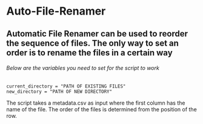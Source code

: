 # Auto-File-Renamer
## Automatic File Renamer can be used to reorder the sequence of files. The only way to set an order is to rename the files in a certain way
###### Below are the variables you need to set for the script to work

```
current_directory = "PATH OF EXISTING FILES"
new_directory = "PATH OF NEW DIRECTORY"
```

The script takes a metadata.csv as input where the first column has the name of the file. The order of the files is determined from the position of the row. 
